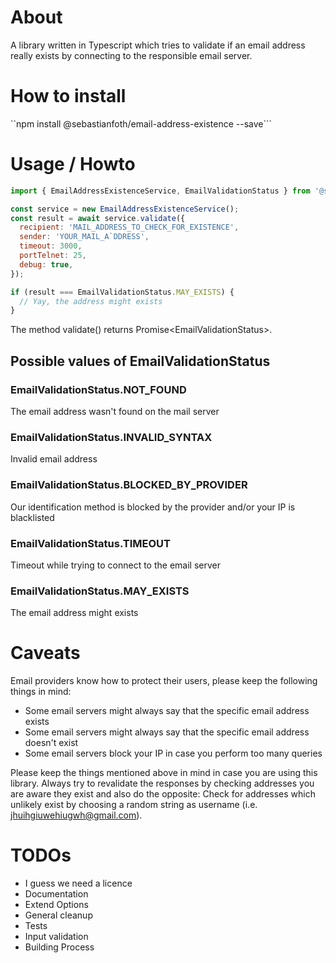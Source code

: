 # About
A library written in Typescript which tries to validate if an email address really exists by connecting to the responsible email server.

# How to install
``npm install @sebastianfoth/email-address-existence --save```

# Usage / Howto
```js
import { EmailAddressExistenceService, EmailValidationStatus } from '@sebastianfoth/email-address-existence';

const service = new EmailAddressExistenceService();
const result = await service.validate({
  recipient: 'MAIL_ADDRESS_TO_CHECK_FOR_EXISTENCE',
  sender: 'YOUR_MAIL_A`DDRESS',
  timeout: 3000,
  portTelnet: 25,
  debug: true,
});

if (result === EmailValidationStatus.MAY_EXISTS) {
  // Yay, the address might exists
}
```

The method validate() returns Promise&lt;EmailValidationStatus&gt;.

## Possible values of EmailValidationStatus
### EmailValidationStatus.NOT_FOUND
The email address wasn't found on the mail server
### EmailValidationStatus.INVALID_SYNTAX
Invalid email address
### EmailValidationStatus.BLOCKED_BY_PROVIDER
Our identification method is blocked by the provider and/or your IP is blacklisted
### EmailValidationStatus.TIMEOUT
Timeout while trying to connect to the email server
### EmailValidationStatus.MAY_EXISTS
The email address might exists

# Caveats
Email providers know how to protect their users, please keep the following things in mind:
* Some email servers might always say that the specific email address exists
* Some email servers might always say that the specific email address doesn't exist
* Some email servers block your IP in case you perform too many queries

Please keep the things mentioned above in mind in case you are using this library. Always try to revalidate the responses by checking addresses you are aware they exist and also do the opposite: Check for addresses which unlikely exist by choosing a random string as username (i.e. jhuihgiuwehiugwh@gmail.com).

# TODOs
* I guess we need a licence
* Documentation
* Extend Options
* General cleanup
* Tests
* Input validation
* Building Process
